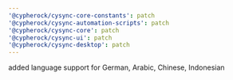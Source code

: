 ```yaml
---
'@cypherock/cysync-core-constants': patch
'@cypherock/cysync-automation-scripts': patch
'@cypherock/cysync-core': patch
'@cypherock/cysync-ui': patch
'@cypherock/cysync-desktop': patch
---
```


added language support for German, Arabic, Chinese, Indonesian

